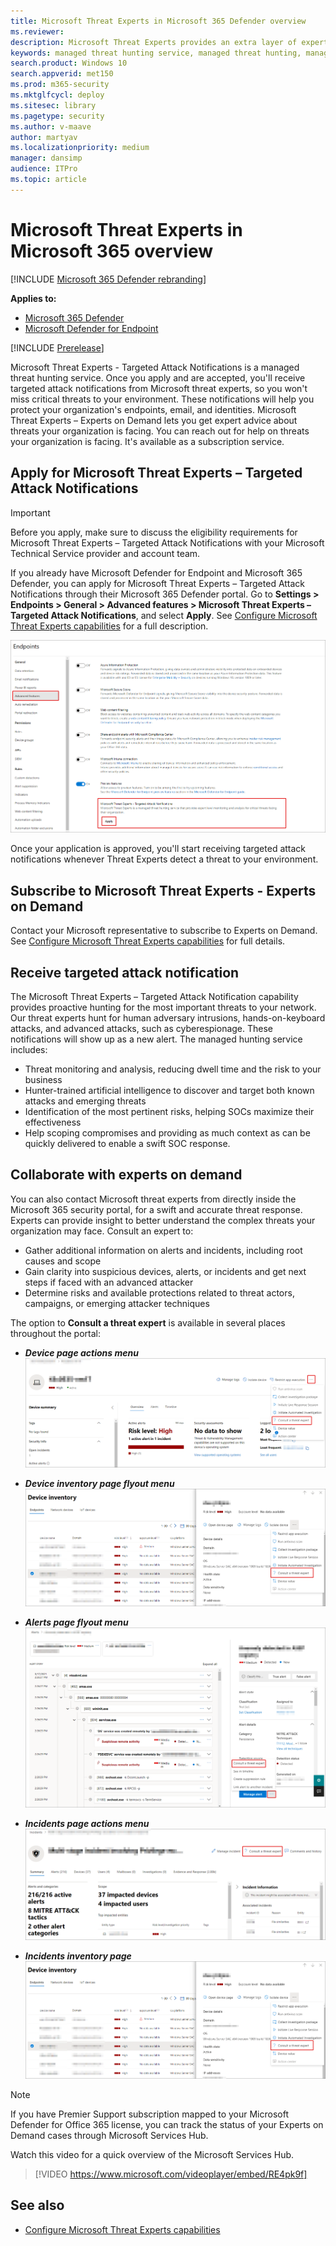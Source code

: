 ```yaml
---
title: Microsoft Threat Experts in Microsoft 365 Defender overview
ms.reviewer: 
description: Microsoft Threat Experts provides an extra layer of expertise to Microsoft 365 Defender.
keywords: managed threat hunting service, managed threat hunting, managed detection and response (MDR) service, MTE, Microsoft Threat Experts
search.product: Windows 10
search.appverid: met150
ms.prod: m365-security
ms.mktglfcycl: deploy
ms.sitesec: library
ms.pagetype: security
ms.author: v-maave
author: martyav
ms.localizationpriority: medium
manager: dansimp
audience: ITPro
ms.topic: article
---
```


# Microsoft Threat Experts in Microsoft 365 overview

[!INCLUDE [Microsoft 365 Defender rebranding](../includes/microsoft-defender.md)]

**Applies to:**

- [Microsoft 365 Defender](https://go.microsoft.com/fwlink/?linkid=2118804)
- [Microsoft Defender for Endpoint](https://go.microsoft.com/fwlink/p/?linkid=2154037)

[!INCLUDE [Prerelease](../includes/prerelease.md)]

Microsoft Threat Experts - Targeted Attack Notifications is a managed threat hunting service. Once you apply and are accepted, you'll receive targeted attack notifications from Microsoft threat experts, so you won't miss critical threats to your environment. These notifications will help you protect your organization's endpoints, email, and identities.
Microsoft Threat Experts – Experts on Demand lets you get expert advice about threats your organization is facing. You can reach out for help on threats your organization is facing. It's available as a subscription service.

## Apply for Microsoft Threat Experts – Targeted Attack Notifications

> [!IMPORTANT]
> Before you apply, make sure to discuss the eligibility requirements for Microsoft Threat Experts – Targeted Attack Notifications  with your Microsoft Technical Service provider and account team.

If you already have Microsoft Defender for Endpoint and Microsoft 365 Defender, you can apply for Microsoft Threat Experts – Targeted Attack Notifications through their Microsoft 365 Defender portal. Go to **Settings > Endpoints > General > Advanced features > Microsoft Threat Experts – Targeted Attack Notifications**, and select **Apply**. See [Configure Microsoft Threat Experts capabilities](./configure-microsoft-threat-experts.md) for a full description.

![Screenshot of MTE application page.](../../media/mte/mte-collaboratewithmte.png)

Once your application is approved, you'll start receiving targeted attack notifications whenever Threat Experts detect a threat to your environment.

## Subscribe to Microsoft Threat Experts - Experts on Demand

Contact your Microsoft representative to subscribe to Experts on Demand.  See [Configure Microsoft Threat Experts capabilities](./configure-microsoft-threat-experts.md) for full details.

## Receive targeted attack notification

The Microsoft Threat Experts – Targeted Attack Notification capability provides proactive hunting for the most important threats to your network. Our threat experts hunt for human adversary intrusions, hands-on-keyboard attacks, and advanced attacks, such as cyberespionage. These notifications will show up as a new alert. The managed hunting service includes:

- Threat monitoring and analysis, reducing dwell time and the risk to your business
- Hunter-trained artificial intelligence to discover and target both known attacks and emerging threats
- Identification of the most pertinent risks, helping SOCs maximize their effectiveness
- Help scoping compromises and providing as much context as can be quickly delivered to enable a swift SOC response.

## Collaborate with experts on demand

You can also contact Microsoft threat experts from directly inside the Microsoft 365 security portal, for a swift and accurate threat response.  Experts can provide insight to better understand the complex threats your organization may face.  Consult an expert to:

- Gather additional information on alerts and incidents, including root causes and scope
- Gain clarity into suspicious devices, alerts, or incidents and get next steps if faced with an advanced attacker
- Determine risks and available protections related to threat actors, campaigns, or emerging attacker techniques

The option to **Consult a threat expert** is available in several places throughout the portal:

- <i>**Device page actions menu**</i><BR>
![Screenshot of MTE-EOD menu option in the Device page action menu.](../../media/mte/device-actions-mte-highlighted.png)

- <i>**Device inventory page flyout menu**</i><BR>
![Screenshot of MTE-EOD menu option on the device inventory page.](../../media/mte/device-inventory-mte-highlighted.png)

- <i>**Alerts page flyout menu**</i><BR>
![Screenshot of MTE-EOD menu option on the alert page.](../../media/mte/alerts-actions-mte-highlighted.png)

- <i>**Incidents page actions menu**</i><BR>
![Screenshot of MTE-EOD menu option on the incidents page.](../../media/mte/incidents-action-mte-highlighted.png)

- <i>**Incidents inventory page**</i><BR>
![Screenshot of MTE-EOD menu option on the incidents inventory page.](../../media/mte/incidents-inventory-mte-highlighted.png)

> [!NOTE]
> If you have Premier Support subscription mapped to your Microsoft Defender for Office 365 license, you can track the status of your Experts on Demand cases through Microsoft Services Hub.

Watch this video for a quick overview of the Microsoft Services Hub.

> [!VIDEO https://www.microsoft.com/videoplayer/embed/RE4pk9f]

## See also

- [Configure Microsoft Threat Experts capabilities](./configure-microsoft-threat-experts.md)
